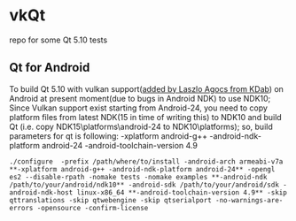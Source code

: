 # vkQt
repo for some Qt 5.10 tests

## Qt for Android

To build Qt 5.10 with vulkan support([added by Laszlo Agocs from KDab](http://blog.qt.io/blog/2017/06/06/vulkan-support-qt-5-10-part-1/)) on Android at present moment(due to bugs in Android NDK) to use NDK10;
Since Vulkan support exist starting from Android-24, you need to copy platform files from latest NDK(15 in time of writing this) to NDK10 and build Qt
(i.e. copy NDK15\platforms\android-24 to NDK10\platforms\);
so, build parameters for qt is following: -xplatform android-g++ -android-ndk-platform android-24 -android-toolchain-version 4.9 

`./configure  -prefix /path/where/to/install -android-arch armeabi-v7a **-xplatform android-g++ -android-ndk-platform android-24** -opengl es2 --disable-rpath -nomake tests -nomake examples **-android-ndk /path/to/your/android/ndk10** -android-sdk /path/to/your/android/sdk -android-ndk-host linux-x86_64 **-android-toolchain-version 4.9** -skip qttranslations -skip qtwebengine -skip qtserialport -no-warnings-are-errors -opensource -confirm-license`
